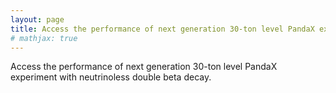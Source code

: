 ```yaml
---
layout: page
title: Access the performance of next generation 30-ton level PandaX experiment with neutrinoless double beta decay.
# mathjax: true
---
```


Access the performance of next generation 30-ton level PandaX experiment with neutrinoless double beta decay.
